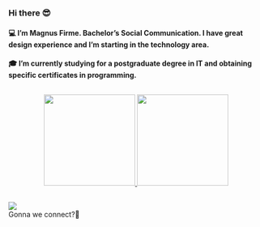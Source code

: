 ### Hi there 😎
#### 💻 I’m Magnus Firme. Bachelor’s Social Communication. I have great design experience and I’m starting in the technology area.
#### 🎓 I’m currently studying for a postgraduate degree in IT and obtaining specific certificates in programming.

##

<div align="center">
  <a href="https://github.com/magnusfirme">
  <img height="180em" src="https://github-readme-stats.vercel.app/api?username=magnusfirme&show_icons=true&theme=dark&include_all_commits=true&count_private=true"/>
  <img height="180em" src="https://github-readme-stats.vercel.app/api/top-langs/?username=magnusfirme&layout=compact&langs_count=7&theme=dark"/>
</div>

##
<div>
<a href="https://www.linkedin.com/in/magnusfirme/" target="_blank"><img src="https://img.shields.io/badge/LinkedIn-0077B5?style=for-the-badge&logo=linkedin&logoColor=white" target="_blank"></a></div> 
Gonna we connect?👋
